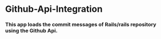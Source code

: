 # Github-Api-Integration
### This app loads the commit messages of Rails/rails repository using the Github Api. 
